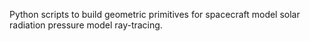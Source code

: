 Python scripts to build geometric primitives for spacecraft model solar radiation pressure model ray-tracing.
